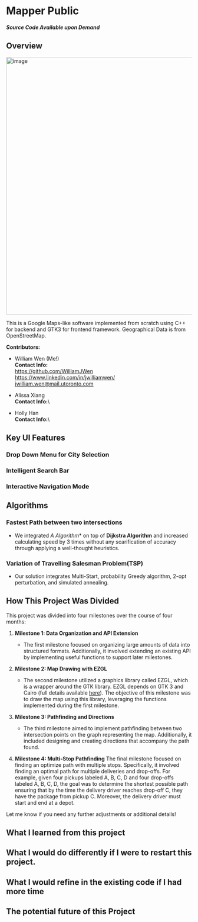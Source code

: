 # Mapper Public
**_Source Code Available upon Demand_**
## Overview
<img width="696" alt="image" src="https://github.com/WilliamJWen/Mapper_Public/assets/103137385/7bb3757c-e781-4286-af2a-e126d1f11e71">

This is a Google Maps-like software implemented from scratch using C++ for backend and GTK3 for frontend framework. Geographical Data is from OpenStreetMap.

**Contributors:**
- William Wen (Me!) \
**Contact Info:** \
https://github.com/WilliamJWen \
https://www.linkedin.com/in/jwilliamwen/ \
jwilliam.wen@mail.utoronto.com
- Alissa Xiang \
**Contact Info:**\

- Holly Han \
**Contact Info:**\

## Key UI Features

### Drop Down Menu for City Selection

### Intelligent Search Bar

### Interactive Navigation Mode


## Algorithms

### Fastest Path between two intersections
- We integrated **A* Algorithm** on top of **Dijkstra Algorithm** and increased calculating speed by 3 times without any scarification of accuracy through applying a well-thought heuristics.
### Variation of Travelling Salesman Problem(TSP)
- Our solution integrates Multi-Start, probability Greedy algorithm, 2-opt perturbation, and simulated annealing.

## How This Project Was Divided

This project was divided into four milestones over the course of four months:

1. **Milestone 1: Data Organization and API Extension**
   - The first milestone focused on organizing large amounts of data into structured formats. Additionally, it involved extending an existing API by implementing useful functions to support later milestones.

2. **Milestone 2: Map Drawing with EZGL**
   - The second milestone utilized a graphics library called EZGL, which is a wrapper around the GTK library. EZGL depends on GTK 3 and Cairo (full details available [here](https://github.com/mariobadr/ezgl)). The objective of this milestone was to draw the map using this library, leveraging the functions implemented during the first milestone.

3. **Milestone 3: Pathfinding and Directions**
   - The third milestone aimed to implement pathfinding between two intersection points on the graph representing the map. Additionally, it included designing and creating directions that accompany the path found.

4. **Milestone 4: Multi-Stop Pathfinding**
   The final milestone focused on finding an optimize path with multiple stops. Specifically, it involved finding an optimal path for multiple deliveries and drop-offs. For example, given four pickups labeled A, B, C, D and four drop-offs labeled A, B, C, D, the goal was to determine the shortest possible path ensuring that by the time the delivery driver reaches drop-off C, they have the package from pickup C. Moreover, the delivery driver must start and end at a depot.
     
Let me know if you need any further adjustments or additional details!

## What I learned from this project 


## What I would do differently if I were to restart this project.


## What I would refine in the existing code if I had more time

## The potential future of this Project
